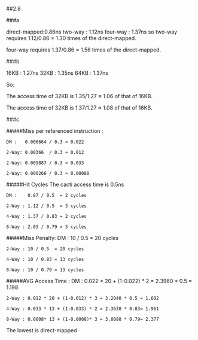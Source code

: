 ##2.8

###a

direct-mapped:0.86ns
two-way : 1.12ns
four-way : 1.37ns
so two-way requires 1.12/0.86 = 1.30 times of the direct-mapped.

four-way requires 1.37/0.86 = 1.56 times of the direct-mapped.

###b

16KB : 1.27ns
32KB : 1.35ns
64KB : 1.37ns

So:

The access time of 32KB is 1.35/1.27 ≈ 1.06 of that of 16KB.

The access time of 32KB is 1.37/1.27 ≈ 1.08 of that of 16KB.

###c

#####Miss per referenced instruction :

	DM :   0.006664 / 0.3 ≈ 0.022

	2-Way: 0.00366  / 0.3 ≈ 0.012

	2-Way: 0.009887 / 0.3 ≈ 0.033

	2-Way: 0.000266 / 0.3 ≈ 0.00088


#####Hit Cycles
The cacti access time is 0.5ns

	DM : 	0.87 / 0.5  = 2 cycles

	2-Way : 1.12 / 0.5  = 3 cycles

	4-Way : 1.37 / 0.83 = 2 cycles

	8-Way : 2.03 / 0.79 = 3 cycles


#####Miss Penalty:
	DM : 	10 / 0.5  = 20 cycles

	2-Way : 10 / 0.5  = 20 cycles

	4-Way : 10 / 0.83 = 13 cycles

	8-Way : 10 / 0.79 = 13 cycles

#####AVG Access Time :
	DM : 	0.022 * 20 + (1-0.022) * 2 = 2.3960 * 0.5 = 1.198

	2-Way : 0.012 * 20 + (1-0.012) * 3 = 3.2040 * 0.5 = 1.602

	4-Way : 0.033 * 13 + (1-0.033) * 2 = 2.3630 * 0.83= 1.961

	8-Way : 0.0008* 13 + (1-0.0008)* 3 = 3.0088 * 0.79= 2.377

The lowest is direct-mapped
